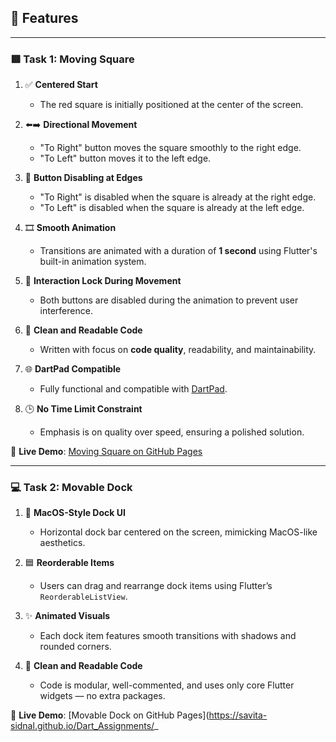 
## 🚀 Features

---

### 🟥 Task 1: Moving Square

1. ✅ **Centered Start**  
   - The red square is initially positioned at the center of the screen.

2. ⬅️➡️ **Directional Movement**  
   - "To Right" button moves the square smoothly to the right edge.  
   - "To Left" button moves it to the left edge.

3. 🚫 **Button Disabling at Edges**  
   - "To Right" is disabled when the square is already at the right edge.  
   - "To Left" is disabled when the square is already at the left edge.

4. 🎞️ **Smooth Animation**  
   - Transitions are animated with a duration of **1 second** using Flutter's built-in animation system.

5. 🔐 **Interaction Lock During Movement**  
   - Both buttons are disabled during the animation to prevent user interference.

6. 🧠 **Clean and Readable Code**  
   - Written with focus on **code quality**, readability, and maintainability.

7. 🌐 **DartPad Compatible**  
   - Fully functional and compatible with [DartPad](https://dartpad.dev).

8. 🕒 **No Time Limit Constraint**  
   - Emphasis is on quality over speed, ensuring a polished solution.

🔗 **Live Demo**: [Moving Square on GitHub Pages](https://savita-sidnal.github.io/Dart_Assignments/)

---

### 💻 Task 2: Movable Dock

1. 🍎 **MacOS-Style Dock UI**  
   - Horizontal dock bar centered on the screen, mimicking MacOS-like aesthetics.

2. 🟦 **Reorderable Items**  
   - Users can drag and rearrange dock items using Flutter’s `ReorderableListView`.

3. ✨ **Animated Visuals**  
   - Each dock item features smooth transitions with shadows and rounded corners.

4. 🧠 **Clean and Readable Code**  
   - Code is modular, well-commented, and uses only core Flutter widgets — no extra packages.

🔗 **Live Demo**: [Movable Dock on GitHub Pages](https://savita-sidnal.github.io/Dart_Assignments/_
